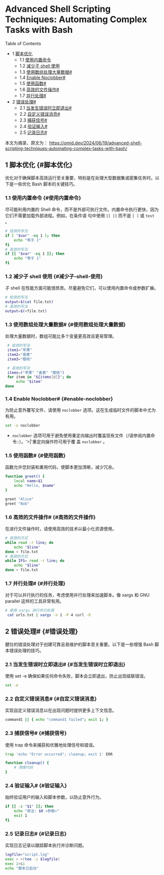# Advanced Shell Scripting Techniques: Automating Complex Tasks with Bash


<div class="ox-hugo-toc toc has-section-numbers">

<div class="heading">Table of Contents</div>

- <span class="section-num">1</span> [脚本优化](#脚本优化)
    - <span class="section-num">1.1</span> [使用内置命令](#使用内置命令)
    - <span class="section-num">1.2</span> [减少子 shell 使用](#减少子-shell-使用)
    - <span class="section-num">1.3</span> [使用数组处理大量数据#](#使用数组处理大量数据)
    - <span class="section-num">1.4</span> [Enable Noclobber#](#enable-noclobber)
    - <span class="section-num">1.5</span> [使用函数#](#使用函数)
    - <span class="section-num">1.6</span> [高效的文件操作#](#高效的文件操作)
    - <span class="section-num">1.7</span> [并行处理#](#并行处理)
- <span class="section-num">2</span> [错误处理#](#错误处理)
    - <span class="section-num">2.1</span> [当发生错误时立即退出#](#当发生错误时立即退出)
    - <span class="section-num">2.2</span> [自定义错误消息#](#自定义错误消息)
    - <span class="section-num">2.3</span> [捕获信号#](#捕获信号)
    - <span class="section-num">2.4</span> [验证输入#](#验证输入)
    - <span class="section-num">2.5</span> [记录日志#](#记录日志)

</div>
<!--endtoc-->


本文为摘录，原文为： https://omid.dev/2024/06/19/advanced-shell-scripting-techniques-automating-complex-tasks-with-bash/



## <span class="section-num">1</span> 脚本优化 {#脚本优化}

优化对于确保脚本高效运行至关重要，特别是在处理大型数据集或密集任务时。以下是一些优化 Bash 脚本的关键技巧。


### <span class="section-num">1.1</span> 使用内置命令 {#使用内置命令}

尽可能利用内置的 Shell 命令，而不是外部可执行文件。内置命令执行更快，因为它们不需要加载外部进程。例如，在条件语
句中使用 `[[ ]]` 而不是 `[ ]` 或 `test` 。

```sh
# 低效的写法
if [ "$var" -eq 1 ]; then
    echo "等于 1"
fi
# 高效的写法
if [[ "$var" -eq 1 ]]; then
    echo "等于 1"
fi
```


### <span class="section-num">1.2</span> 减少子 shell 使用 {#减少子-shell-使用}

子 shell 在性能方面可能很昂贵。尽量避免它们，可以使用内置命令或参数扩展。

```sh
# 低效的写法
output=$(cat file.txt)
# 高效的写法
output=$(<file.txt)
```


### <span class="section-num">1.3</span> 使用数组处理大量数据# {#使用数组处理大量数据}

处理大量数据时，数组可能比多个变量更高效且更易管理。

```sh
 # 低效的写法
 item1="苹果"
 item2="香蕉"
 item3="樱桃"

 # 高效的写法
 items=("苹果" "香蕉" "樱桃")
 for item in "${items[@]}"; do
     echo "$item"
done
```


### <span class="section-num">1.4</span> Enable Noclobber# {#enable-noclobber}

为防止意外覆写文件，请使用 `noclobber` 选项。这在生成临时文件的脚本中尤为有用。

```sh
set -o noclobber
```

-   `noclobber` 选项可用于避免使用重定向输出时覆盖现有文件（/请参阅内置命令::）。'&gt;|'重定向操作符可用于覆
    盖 `noclobber` 。


### <span class="section-num">1.5</span> 使用函数# {#使用函数}

函数允许您封装和重用代码，使脚本更加清晰，减少冗余。

```sh
function greet() {
    local name=$1
    echo "Hello, $name"
}

greet "Alice"
greet "Bob"
```


### <span class="section-num">1.6</span> 高效的文件操作# {#高效的文件操作}

在进行文件操作时，请使用高效的技术以最小化资源使用。

```sh
# 低效的方式
while read -r line; do
    echo "$line"
done < file.txt
# 高效的方式
while IFS= read -r line; do
    echo "$line"
done < file.txt
```


### <span class="section-num">1.7</span> 并行处理# {#并行处理}

对于可以并行执行的任务，考虑使用并行处理来加速脚本。像 xargs 和 GNU parallel 这样的工具非常有用。

```sh
# 使用 xargs 进行并行处理
 cat urls.txt | xargs -n 1 -P 4 curl -O
```


## <span class="section-num">2</span> 错误处理# {#错误处理}

健壮的错误处理对于创建可靠且易维护的脚本至关重要。以下是一些增强 Bash 脚本错误处理的技巧。


### <span class="section-num">2.1</span> 当发生错误时立即退出# {#当发生错误时立即退出}

使用 set -e 确保如果任何命令失败，脚本会立即退出，防止出现级联错误。

```sh
set -e
```


### <span class="section-num">2.2</span> 自定义错误消息# {#自定义错误消息}

实现自定义错误消息以在出现问题时提供更多上下文信息。

```sh
command1 || { echo "command1 failed"; exit 1; }
```


### <span class="section-num">2.3</span> 捕获信号# {#捕获信号}

使用 trap 命令来捕获和优雅地处理信号和错误。

```sh
trap 'echo "Error occurred"; cleanup; exit 1' ERR

function cleanup() {
    # 清理代码
}
```


### <span class="section-num">2.4</span> 验证输入# {#验证输入}

始终验证用户的输入和脚本参数，以防止意外行为。

```sh
if [[ -z "$1" ]]; then
    echo "用法: $0 <参数>"
    exit 1
fi
```


### <span class="section-num">2.5</span> 记录日志# {#记录日志}

实现日志记录以跟踪脚本执行并诊断问题。

```sh
logfile="script.log"
exec > >(tee -i $logfile)
exec 2>&1
echo "脚本已启动"
```

